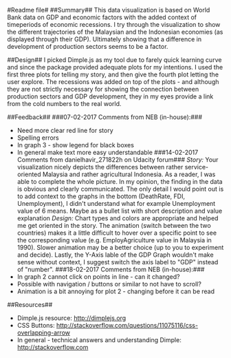 #Readme file#
##Summary##
This data visualization is based on World Bank data on GDP and economic factors with the added context of timeperiods of economic recessions. I try through the visualization to show the different trajectories of the Malaysian and the Indonesian economies (as displayed through their GDP). Ultimately showing that a difference in development of production sectors seems to be a factor.

##Design##
I picked Dimple.js as my tool due to farely quick learning curve and since the package provided adequate plots for my intentions.
I used the first three plots for telling my story, and then give the fourth plot letting the user explore.
The recessions was added on top of the plots - and although they are not strictly necessary for showing the connection between production sectors and GDP development, they in my eyes provide a link from the cold numbers to the real world.

##Feedback##
###07-02-2017 Comments from NEB (in-house):###
* Need more clear red line for story
* Spelling errors
* In graph 3 - show legend for black boxes
* In general make text more easy understandable
###14-02-2017 Comments from danielhavir_271822h on Udacity forum###
*Story:*
Your visualization nicely depicts the differences between rather service-oriented Malaysia and rather agricultural Indonesia. As a reader, I was able to complete the whole picture. In my opinion, the finding in the data is obvious and clearly communicated. The only detail I would point out is to add context to the graphs in the bottom (DeathRate, FDI, Unemployment), I didn't understand what for example Unemployment value of 6 means. Maybe as a bullet list with short description and value explanation
*Design:*
Chart types and colors are appropriate and helped me get oriented in the story. The animation (switch between the two countries) makes it a little difficult to hover over a specific point to see the corresponding value (e.g. EmployAgriculture value in Malaysia in 1990). Slower animation may be a better choice (up to you to experiment and decide). Lastly, the Y-Axis lable of the GDP Graph wouldn't make sense without context, I suggest switch the axis label to "GDP" instead of "number".
###18-02-2017 Comments from NEB (in-house):###
* In graph 2 cannot click on points in line - can it changed?
* Possible with navigation / buttons or similar to not have to scroll?
* Animation is a bit annoying for plot 2 - changing before it can be read

##Resources##
* Dimple.js resource: http://dimplejs.org
* CSS Buttons: http://stackoverflow.com/questions/11075116/css-overlapping-arrow
* In general - technical answers and understanding Dimple: http://stackoverflow.com
